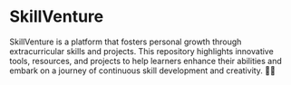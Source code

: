 # SkillVenture
SkillVenture is a platform that fosters personal growth through extracurricular skills and projects. This repository highlights innovative tools, resources, and projects to help learners enhance their abilities and embark on a journey of continuous skill development and creativity. 🚀🚀
